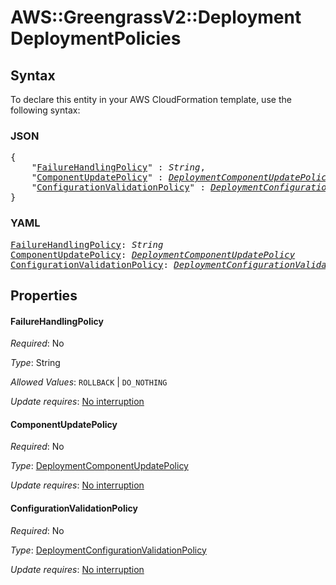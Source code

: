 # AWS::GreengrassV2::Deployment DeploymentPolicies

## Syntax

To declare this entity in your AWS CloudFormation template, use the following syntax:

### JSON

<pre>
{
    "<a href="#failurehandlingpolicy" title="FailureHandlingPolicy">FailureHandlingPolicy</a>" : <i>String</i>,
    "<a href="#componentupdatepolicy" title="ComponentUpdatePolicy">ComponentUpdatePolicy</a>" : <i><a href="deploymentcomponentupdatepolicy.md">DeploymentComponentUpdatePolicy</a></i>,
    "<a href="#configurationvalidationpolicy" title="ConfigurationValidationPolicy">ConfigurationValidationPolicy</a>" : <i><a href="deploymentconfigurationvalidationpolicy.md">DeploymentConfigurationValidationPolicy</a></i>
}
</pre>

### YAML

<pre>
<a href="#failurehandlingpolicy" title="FailureHandlingPolicy">FailureHandlingPolicy</a>: <i>String</i>
<a href="#componentupdatepolicy" title="ComponentUpdatePolicy">ComponentUpdatePolicy</a>: <i><a href="deploymentcomponentupdatepolicy.md">DeploymentComponentUpdatePolicy</a></i>
<a href="#configurationvalidationpolicy" title="ConfigurationValidationPolicy">ConfigurationValidationPolicy</a>: <i><a href="deploymentconfigurationvalidationpolicy.md">DeploymentConfigurationValidationPolicy</a></i>
</pre>

## Properties

#### FailureHandlingPolicy

_Required_: No

_Type_: String

_Allowed Values_: <code>ROLLBACK</code> | <code>DO_NOTHING</code>

_Update requires_: [No interruption](https://docs.aws.amazon.com/AWSCloudFormation/latest/UserGuide/using-cfn-updating-stacks-update-behaviors.html#update-no-interrupt)

#### ComponentUpdatePolicy

_Required_: No

_Type_: <a href="deploymentcomponentupdatepolicy.md">DeploymentComponentUpdatePolicy</a>

_Update requires_: [No interruption](https://docs.aws.amazon.com/AWSCloudFormation/latest/UserGuide/using-cfn-updating-stacks-update-behaviors.html#update-no-interrupt)

#### ConfigurationValidationPolicy

_Required_: No

_Type_: <a href="deploymentconfigurationvalidationpolicy.md">DeploymentConfigurationValidationPolicy</a>

_Update requires_: [No interruption](https://docs.aws.amazon.com/AWSCloudFormation/latest/UserGuide/using-cfn-updating-stacks-update-behaviors.html#update-no-interrupt)

